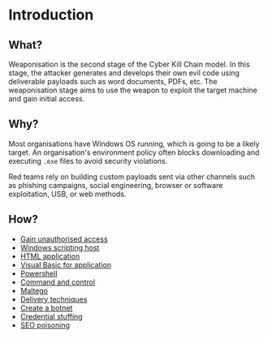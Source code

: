 # Introduction

## What?

Weaponisation is the second stage of the Cyber Kill Chain model. In this stage, the attacker generates and develops 
their own evil code using deliverable payloads such as word documents, PDFs, etc. The weaponisation stage aims to 
use the weapon to exploit the target machine and gain initial access.

## Why?

Most organisations have Windows OS running, which is going to be a likely target. An organisation's environment 
policy often blocks downloading and executing `.exe` files to avoid security violations. 

Red teams rely on building custom payloads sent via other channels such as phishing campaigns, social engineering, 
browser or software exploitation, USB, or web methods.

## How?

* [Gain unauthorised access](unauthorised-access.md)
* [Windows scripting host](wsh.md)
* [HTML application](hta.md)
* [Visual Basic for application](vba.md)
* [Powershell](psh.md)
* [Command and control](c2.md)
* [Maltego](maltego.md)
* [Delivery techniques](delivery.md)
* [Create a botnet](botnet.md)
* [Credential stuffing](stuffing.md)
* [SEO poisoning](SEO-poisoning.md)

